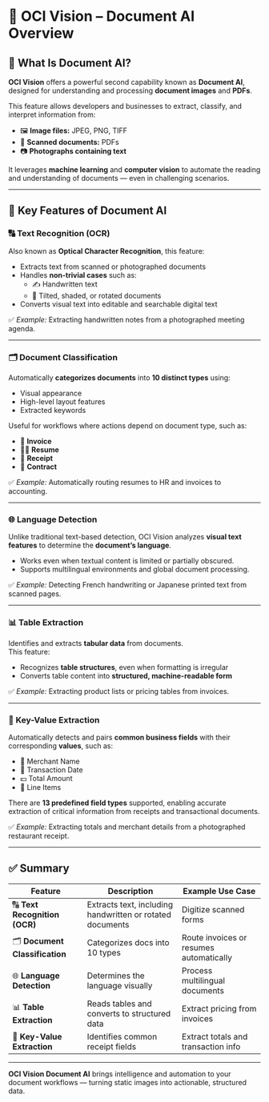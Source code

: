 # 📄 OCI Vision – Document AI Overview

## 🧠 What Is Document AI?

**OCI Vision** offers a powerful second capability known as **Document AI**, designed for understanding and processing **document images** and **PDFs**.  

This feature allows developers and businesses to extract, classify, and interpret information from:
- 🖼️ **Image files:** JPEG, PNG, TIFF  
- 📄 **Scanned documents:** PDFs  
- 📷 **Photographs containing text**

It leverages **machine learning** and **computer vision** to automate the reading and understanding of documents — even in challenging scenarios.

---

## 🧩 Key Features of Document AI

### 🔠 Text Recognition (OCR)
Also known as **Optical Character Recognition**, this feature:
- Extracts text from scanned or photographed documents  
- Handles **non-trivial cases** such as:
  - ✍️ Handwritten text  
  - 📐 Tilted, shaded, or rotated documents  
- Converts visual text into editable and searchable digital text  

✅ *Example:* Extracting handwritten notes from a photographed meeting agenda.

---

### 🗂️ Document Classification
Automatically **categorizes documents** into **10 distinct types** using:
- Visual appearance  
- High-level layout features  
- Extracted keywords  

Useful for workflows where actions depend on document type, such as:
- 🧾 **Invoice**  
- 🧍‍♂️ **Resume**  
- 🧾 **Receipt**  
- 🏢 **Contract**  

✅ *Example:* Automatically routing resumes to HR and invoices to accounting.

---

### 🌐 Language Detection
Unlike traditional text-based detection, OCI Vision analyzes **visual text features** to determine the **document’s language**.

- Works even when textual content is limited or partially obscured.  
- Supports multilingual environments and global document processing.  

✅ *Example:* Detecting French handwriting or Japanese printed text from scanned pages.

---

### 📊 Table Extraction
Identifies and extracts **tabular data** from documents.  
This feature:
- Recognizes **table structures**, even when formatting is irregular  
- Converts table content into **structured, machine-readable form**  

✅ *Example:* Extracting product lists or pricing tables from invoices.

---

### 🔑 Key-Value Extraction
Automatically detects and pairs **common business fields** with their corresponding **values**, such as:
- 🏪 Merchant Name  
- 📅 Transaction Date  
- 💵 Total Amount  
- 🧾 Line Items  

There are **13 predefined field types** supported, enabling accurate extraction of critical information from receipts and transactional documents.

✅ *Example:* Extracting totals and merchant details from a photographed restaurant receipt.

---

## ✅ Summary

| Feature | Description | Example Use Case |
|----------|-------------|------------------|
| 🔠 **Text Recognition (OCR)** | Extracts text, including handwritten or rotated documents | Digitize scanned forms |
| 🗂️ **Document Classification** | Categorizes docs into 10 types | Route invoices or resumes automatically |
| 🌐 **Language Detection** | Determines the language visually | Process multilingual documents |
| 📊 **Table Extraction** | Reads tables and converts to structured data | Extract pricing from invoices |
| 🔑 **Key-Value Extraction** | Identifies common receipt fields | Extract totals and transaction info |

---

**OCI Vision Document AI** brings intelligence and automation to your document workflows — turning static images into actionable, structured data.

